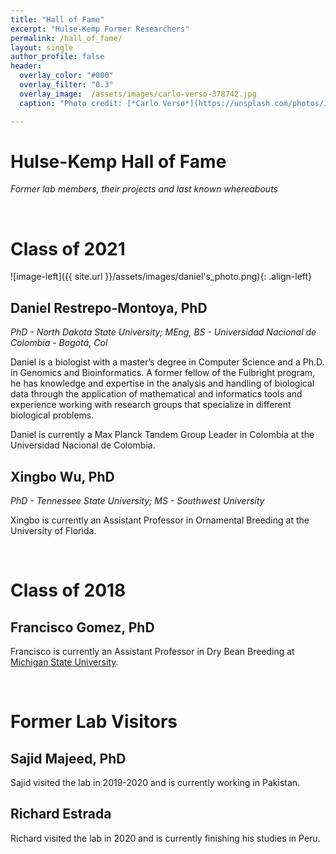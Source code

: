 ```yaml
---
title: "Hall of Fame"
excerpt: "Hulse-Kemp Former Researchers"
permalink: /hall_of_fame/
layout: single
author_profile: false
header:
  overlay_color: "#000"
  overlay_filter: "0.3"
  overlay_image:  /assets/images/carlo-verso-378742.jpg
  caption: "Photo credit: [*Carlo Verso*](https://unsplash.com/photos/Jc-4LqyuSno)"

---
```


# Hulse-Kemp Hall of Fame
_Former lab members, their projects and last known whereabouts_

<br>

# Class of 2021

![image-left]({{ site.url }}/assets/images/daniel's_photo.png){: .align-left}
## Daniel Restrepo-Montoya, PhD
_PhD - North Dakota State University; MEng, BS - Universidad Nacional de Colombia - Bogotá, Col_

Daniel is a biologist with a master’s degree in Computer Science and a Ph.D. in Genomics and Bioinformatics. A former fellow of the Fulbright program, he has knowledge and expertise in the analysis and handling of biological data through the application of mathematical and informatics tools and experience working with research groups that specialize in different biological problems.

Daniel is currently a Max Planck Tandem Group Leader in Colombia at the Universidad Nacional de Colombia.

## Xingbo Wu, PhD
_PhD - Tennessee State University; MS - Southwest University_

Xingbo is currently an Assistant Professor in Ornamental Breeding at the University of Florida.

<br> 

# Class of 2018

## Francisco Gomez, PhD

Francisco is currently an Assistant Professor in Dry Bean Breeding at [Michigan State University](https://www.canr.msu.edu/people/francisco-gomez).

<br>

# Former Lab Visitors
## Sajid Majeed, PhD
Sajid visited the lab in 2019-2020 and is currently working in Pakistan.

## Richard Estrada
Richard visited the lab in 2020 and is currently finishing his studies in Peru.
